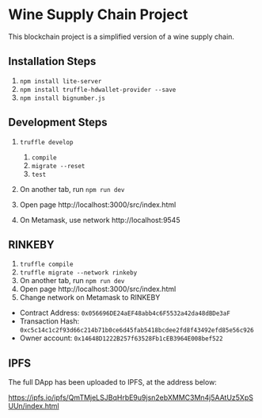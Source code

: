 # Wine Supply Chain Project

This blockchain project is a simplified version of a wine supply chain.


## Installation Steps

1. ```npm install lite-server```
1. ```npm install truffle-hdwallet-provider --save```
1. ```npm install bignumber.js```

## Development Steps

1. ```truffle develop```
    1. ```compile```
    1. ```migrate --reset``` 
    1. ```test```

1. On another tab, run ```npm run dev```
1. Open page http://localhost:3000/src/index.html
1. On Metamask, use network http://localhost:9545

## RINKEBY 

1. ```truffle compile```
1. ```truffle migrate --network rinkeby```
1. On another tab, run ```npm run dev```
1. Open page http://localhost:3000/src/index.html
1. Change network on Metamask to RINKEBY

* Contract Address: ```0x056696DE24aEF48abb4c6F5532a42da48dBDe3aF```
* Transaction Hash: ```0xc5c14c1c2f93d66c214b71b0ce6d45fab5418bcdee2fd8f43492efd85e56c926```
* Owner account: ```0x14648D1222B257f63528Fb1cEB3964E008bef522```

## IPFS

The full DApp has been uploaded to IPFS, at the address below: 

https://ipfs.io/ipfs/QmTMjeLSJBqHrbE9u9jsn2ebXMMC3Mn4j5AAtUz5XpSUUn/index.html

